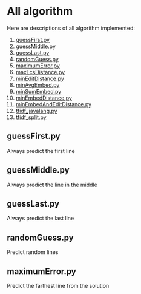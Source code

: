 # All algorithm

Here are descriptions of all algorithm implemented:

1. [guessFirst.py](#guessFirst.py)
2. [guessMiddle.py](#guessMiddle.py)
3. [guessLast.py](#guessLast.py)
4. [randomGuess.py](#randomGuess.py)
5. [maximumError.py](#maximumError.py)
6. [maxLcsDistance.py](#maxLcsDistance.py)
7. [minEditDistance.py](#minEditDistance)
8. [minAvgEmbed.py](#minAvgEmbed.py)
9. [minSumEmbed.py](#minSumEmbed.py)
10. [minEmbedDistance.py](#minEmbedDistance.py)
11. [minEmbedAndEditDistance.py](#minEmbedAndEditDistance.py)
12. [tfidf_javalang.py](#tfidf_javalang.py)
13. [tfidf_split.py](#tfidf_split.py)

## guessFirst.py
Always predict the first line

## guessMiddle.py
Always predict the line in the middle

## guessLast.py
Always predict the last line

## randomGuess.py
Predict random lines

## maximumError.py
Predict the farthest line from the solution

##
